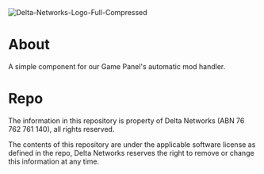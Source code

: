 <img src="https://i.ibb.co/Lnf3rQw/Delta-Networks-Logo-Full-Compressed.png" alt="Delta-Networks-Logo-Full-Compressed" border="0">

# About

A simple component for our Game Panel's automatic mod handler.

# Repo

The information in this repository is property of Delta Networks (ABN 76 762 761 140), all rights reserved.

The contents of this repository are under the applicable software license as defined in the repo, Delta Networks reserves the right to remove or change this information at any time.

